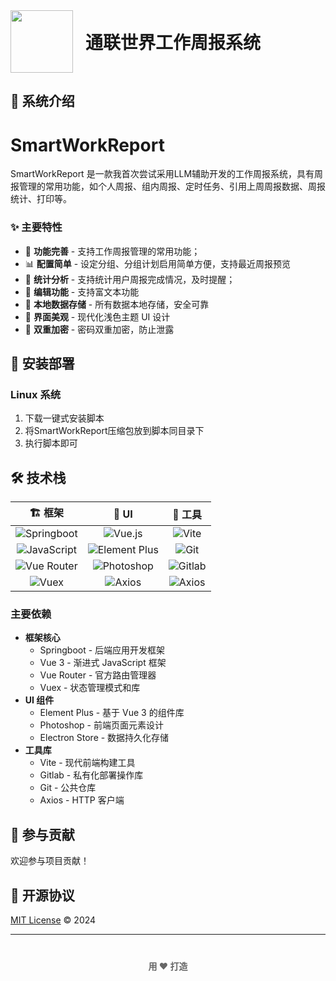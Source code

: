 
<div style="display: flex; align-items: center; gap: 20px;">
  <img src="src\assets\logo.pngg" alt="" style="height: 100px;"/>
  <div style="margin: 0;">
    <h1 style="margin: 0;">通联世界工作周报系统</h1>
  </div>
</div>

<font style="color:#666;"></font>

## 🌟 系统介绍
# SmartWorkReport
SmartWorkReport 是一款我首次尝试采用LLM辅助开发的工作周报系统，具有周报管理的常用功能，如个人周报、组内周报、定时任务、引用上周周报数据、周报统计、打印等。

### ✨ 主要特性
+ 🤖 **功能完善** - 支持工作周报管理的常用功能；
+ 📊 **配置简单** - 设定分组、分组计划启用简单方便，支持最近周报预览
+ 📝 **统计分析** - 支持统计用户周报完成情况，及时提醒；
+ 🎨 **编辑功能** - 支持富文本功能
+ 💾 **本地数据存储** - 所有数据本地存储，安全可靠
+ 🌈 **界面美观** - 现代化浅色主题 UI 设计
+ 🌈 **双重加密** - 密码双重加密，防止泄露

## 🌟 安装部署

### Linux 系统
1. 下载一键式安装脚本
2. 将SmartWorkReport压缩包放到脚本同目录下
3. 执行脚本即可

## 🛠️ 技术栈

<div align="center" style="width: 100%; max-width: 800px; margin: 0 auto;">

| 🏗️ 框架 | 🎨 UI | 🔧 工具 |
|:-------------:|:-------------:|:-------------:|
| ![Springboot](https://img.shields.io/badge/Springboot-brightgreen?logo=springboot)| ![Vue.js](https://img.shields.io/badge/-Vue.js-4FC08D?style=flat-square&logo=vue.js&logoColor=white) | ![Vite](https://img.shields.io/badge/-Vite-646CFF?style=flat-square&logo=vite&logoColor=white) |
| ![JavaScript](https://img.shields.io/badge/-JavaScript-F7DF1E?style=flat-square&logo=javascript&logoColor=black) | ![Element Plus](https://img.shields.io/badge/-Element%20Plus-409EFF?style=flat-square&logo=element&logoColor=white) | ![Git](https://img.shields.io/badge/-Git-F05032?style=flat-square&logo=git&logoColor=white) |
| ![Vue Router](https://img.shields.io/badge/-Vue%20Router-42B983?style=flat-square&logo=vue.js&logoColor=white) | ![Photoshop](https://img.shields.io/badge/Photoshop-brightgreen?logo=Photoshop) | ![Gitlab](https://img.shields.io/badge/Gitlab-brightgreen?logo=Gitlab) |
| ![Vuex](https://img.shields.io/badge/-Vuex-42B983?style=flat-square&logo=vue.js&logoColor=white) | ![Axios](https://img.shields.io/badge/Electron%20Store-brightgreen?logo=Electron%20Store) | ![Axios](https://img.shields.io/badge/Axios-brightgreen?logo=Axios) |

</div>

### 主要依赖
+ **框架核心**
    - Springboot - 后端应用开发框架
    - Vue 3 - 渐进式 JavaScript 框架
    - Vue Router - 官方路由管理器
    - Vuex - 状态管理模式和库
+ **UI 组件**
    - Element Plus - 基于 Vue 3 的组件库
    - Photoshop - 前端页面元素设计
    - Electron Store - 数据持久化存储
+ **工具库**
    - Vite - 现代前端构建工具
    - Gitlab - 私有化部署操作库
    - Git - 公共仓库
    - Axios - HTTP 客户端


## 🤝 参与贡献
欢迎参与项目贡献！

## 📄 开源协议
[MIT License](https://github.com/Estelle925/SmartBrief/blob/main/LICENSE) © 2024 

---

<p align="center" style="margin-top: 40px; color: #666;">
   <b>用 ❤️ 打造</b>
</p>

